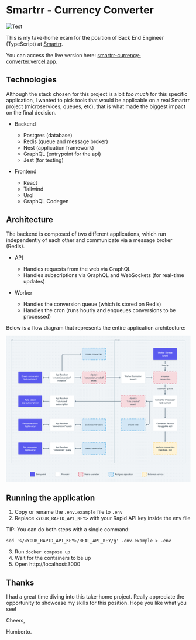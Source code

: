 # Smartrr - Currency Converter

[![Test](https://github.com/hpiaia/smartrr-currency-converter/actions/workflows/test.yaml/badge.svg)](https://github.com/hpiaia/smartrr-currency-converter/actions/workflows/test.yaml)

This is my take-home exam for the position of Back End Engineer (TypeScript) at [Smartrr](https://smartrr.com/).

You can access the live version here: [smartrr-currency-converter.vercel.app](https://smartrr-currency-converter.vercel.app/).

## Technologies

Although the stack chosen for this project is a bit _too much_ for this specific application, I wanted to pick tools that
would be applicable on a real Smartrr project (microservices, queues, etc), that is what made the biggest impact on the final decision.

- Backend

  - Postgres (database)
  - Redis (queue and message broker)
  - Nest (application framework)
  - GraphQL (entrypoint for the api)
  - Jest (for testing)

- Frontend

  - React
  - Tailwind
  - Urql
  - GraphQL Codegen

## Architecture

The backend is composed of two different applications, which run independently of each other and communicate via a message broker (Redis).

- API

  - Handles requests from the web via GraphQL
  - Handles subscriptions via GraphQL and WebSockets (for real-time updates)

- Worker

  - Handles the conversion queue (which is stored on Redis)
  - Handles the cron (runs hourly and enqueues conversions to be processed)

Below is a flow diagram that represents the entire application architecture:

![flowchart](https://github.com/hpiaia/smartrr-currency-converter/blob/main/flowchart.png?raw=true)

## Running the application

1. Copy or rename the `.env.example` file to `.env`
2. Replace `<YOUR_RAPID_API_KEY>` with your Rapid API key inside the env file

TIP: You can do both steps with a single command:

```
sed 's/<YOUR_RAPID_API_KEY>/REAL_API_KEY/g' .env.example > .env
```

3. Run `docker compose up`
4. Wait for the containers to be up
5. Open http://localhost:3000

## Thanks

I had a great time diving into this take-home project. Really appreciate the opportunity to showcase my skills for this position. Hope you like what you see!

Cheers,

Humberto.